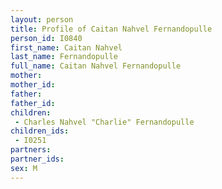 ```yaml
---
layout: person
title: Profile of Caitan Nahvel Fernandopulle
person_id: I0840
first_name: Caitan Nahvel
last_name: Fernandopulle
full_name: Caitan Nahvel Fernandopulle
mother: 
mother_id: 
father: 
father_id: 
children:
 - Charles Nahvel "Charlie" Fernandopulle
children_ids:
 - I0251
partners:
partner_ids:
sex: M
---
```


